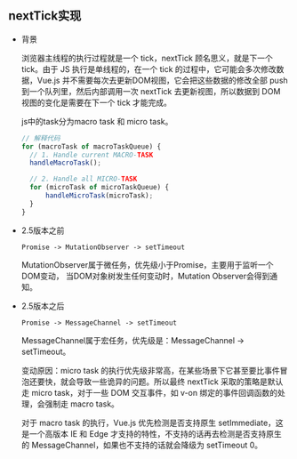 ## nextTick实现

* 背景

  浏览器主线程的执行过程就是一个 tick，nextTick 顾名思义，就是下一个 tick。由于 JS 执行是单线程的，在一个 tick 的过程中，它可能会多次修改数据，Vue.js 并不需要每次去更新DOM视图，它会把这些数据的修改全部 push 到一个队列里，然后内部调用一次 nextTick 去更新视图，所以数据到 DOM 视图的变化是需要在下一个 tick 才能完成。
  
  js中的task分为macro task 和 micro task。

  ```js
  // 解释代码
  for (macroTask of macroTaskQueue) {
    // 1. Handle current MACRO-TASK
    handleMacroTask();

    // 2. Handle all MICRO-TASK
    for (microTask of microTaskQueue) {
        handleMicroTask(microTask);
    }
  }
  ```

* 2.5版本之前

  `Promise -> MutationObserver -> setTimeout`

  MutationObserver属于微任务，优先级小于Promise，主要用于监听一个DOM变动， 当DOM对象树发生任何变动时，Mutation Observer会得到通知。

* 2.5版本之后

  `Promise -> MessageChannel -> setTimeout`

  MessageChannel属于宏任务，优先级是：MessageChannel -> setTimeout。

  变动原因：micro task 的执行优先级非常高，在某些场景下它甚至要比事件冒泡还要快，就会导致一些诡异的问题。所以最终 nextTick 采取的策略是默认走 micro task，对于一些 DOM 交互事件，如 v-on 绑定的事件回调函数的处理，会强制走 macro task。

  对于 macro task 的执行，Vue.js 优先检测是否支持原生 setImmediate，这是一个高版本 IE 和 Edge 才支持的特性，不支持的话再去检测是否支持原生的 MessageChannel，如果也不支持的话就会降级为 setTimeout 0。

